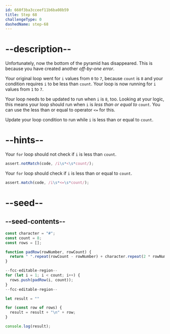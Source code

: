 ```yaml
---
id: 660f3ba3cceef11b6ba08b59
title: Step 68
challengeType: 0
dashedName: step-68
---
```


# --description--

Unfortunately, now the bottom of the pyramid has disappeared. This is because you have created another <dfn>off-by-one error</dfn>.

Your original loop went for `i` values from `0` to `7`, because `count` is `8` and your condition requires `i` to be less than `count`. Your loop is now running for `i` values from `1` to `7`.

Your loop needs to be updated to run when `i` is `8`, too. Looking at your logic, this means your loop should run when `i` is <dfn>less than or equal to</dfn> `count`. You can use the less than or equal to operator `<=` for this.

Update your loop condition to run while `i` is less than or equal to `count`.

# --hints--

Your `for` loop should not check if `i` is less than `count`.

```js
assert.notMatch(code, /i\s*<\s*count/);
```

Your `for` loop should check if `i` is less than or equal to `count`.

```js
assert.match(code, /i\s*<=\s*count/);
```

# --seed--

## --seed-contents--

```js
const character = "#";
const count = 8;
const rows = [];

function padRow(rowNumber, rowCount) {
  return " ".repeat(rowCount - rowNumber) + character.repeat(2 * rowNumber - 1) + " ".repeat(rowCount - rowNumber);
}

--fcc-editable-region--
for (let i = 1; i < count; i++) {
  rows.push(padRow(i, count));
}
--fcc-editable-region--

let result = ""

for (const row of rows) {
  result = result + "\n" + row;
}

console.log(result);
```
